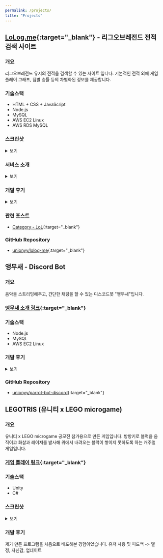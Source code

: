 ```yaml
---
permalink: /projects/
title: "Projects"
---
```


## [LoLog.me](https://LoLog.me){:target="_blank"} - 리그오브레전드 전적검색 사이트

### 개요
리그오브레전드 유저의 전적을 검색할 수 있는 사이트 입니다. 기본적인 전적 외에 게임 플레이 그래프, 팀별 승률 등의 차별화된 정보를 제공합니다.

### 기술스택
* HTML + CSS + JavaScript
* Node.js
* MySQL
* AWS EC2 Linux
* AWS RDS MySQL

### 스크린샷
<details markdown="1">
<summary style="cursor:pointer;">보기</summary>

![LoLog Menu](/assets/images/portfolio/lolog-main.png)

![LoLog Graph](/assets/images/portfolio/lolog-graph.png)

![LoLog Recent](/assets/images/portfolio/lolog-recent.png)

![LoLog Detail](/assets/images/portfolio/lolog-detail.png)

![LoLog Deal](/assets/images/portfolio/lolog-deal.png)

</details>

### 서비스 소개
<details markdown="1">
<summary style="cursor:pointer;">보기</summary>
[LoLog.me](https://LoLog.me){:target="_blank"}에서 리그오브레전드 유저 닉네임을 검색하면, 유저의 게임 전적 데이터를 확인할 수 있습니다. 최근 2년간의 데이터가 제공되며, 유저들이 흥미로워할만한 여러가지 데이터들이 제공됩니다. 전적 상세 조회 등의 기본 데이터 외에도 팀별 승률 게임 플레이 빈도수 그래프 등의 차별화된 데이터를 추가로 제공합니다.

제공되는 데이터
* 프로필 이미지, 랭크 등의 유저 데이터
* K/D/A, 골드, 레벨, 데미지, 아이템 등의 게임 상세 데이터
* 날짜별, 기간별, 챔피언별, 포지션별 게임 전적 데이터
* 팀별, 게임 길이별 승률

유저 사용성
* 다양한 검색 옵션
* 유저에게 익숙한 게임 클라이언트 내 UI 다수 차용
* 반응형 웹으로 모바일 완벽 지원
* 한국어 / 영어 두가지 언어 제공

</details>

### 개발 후기
<details markdown="1">
<summary style="cursor:pointer;">보기</summary>
웹서비스를 처음부터 끝까지 개발해나가면서 웹 프로그래밍에 관한 지식 뿐만 아니라 도메인, SSL 인증, DB, AWS 서비스 등 다양한 지식을 쌓을 수 있었습니다. 특히, 많은 양의 데이터를 API를 통해 가져오고 가공하여 다시 유저에게 전송하여 보여주는 과정을 서버, 클라이언트, 데이터베이스가 균형있게 분담하게 하여 효율성을 높이고 응답시간을 줄이는 과정은 매우 흥미로웠습니다.

설계 과정에서 주의깊게 고려한 사항들은 게임사 API의 형태와 Rate Limit, 서버와 클라이언트의 부하, 네트워크 통신량, 데이터베이스 용량 등이었습니다. 서버는 게임사 API를 이용하여 데이터를 가져오고 서비스에 필요한 데이터만을 추출하여 데이터베이스에 저장합니다. 서버는 이 데이터들을 JSON 형태로 클라이언트에게 제공합니다. 클라이언트는 가져온 데이터를 직접 가공하여 HTML 문서를 만들고 화면을 표시합니다.

이 과정은 서버가 게임사 API에 동일한 요청을 하지 않도록 하여 서버의 API 호출량과 부하를 줄입니다. 또한 중복되는 HTML 코드를 클라이언트에게 한번만 전송하도록 하여 서버와 클라이언트 간의 네트워크 통신량을 줄입니다. 그리고 데이터베이스에는 필요한 데이터만을 저장하여 데이터베이스 용량이 효율적으로 사용됩니다.

웹 서비스를 완성해나가는 과정에서 프로그래밍 내, 외적으로 시행착오가 많았지만 서비스가 조금씩 발전해나가는 과정을 보면서 뿌듯했습니다. 또한 새로운 지식을 재밌는 방법으로 배워나간다는 사실이 매우 만족스러웠습니다. 이 여러 지식과 더불어 프로젝트를 진행하면서, 앞으로 새로운 프로젝트에 자신감있게 도전할 수 있는 힘을 얻은 것 같습니다.
</details>

### 관련 포스트
* [Category - LoL](/categories/#lol){:target="_blank"}

### GitHub Repository
* [unionyy/lolog-me](https://github.com/unionyy/lolog-me){:target="_blank"}


## 앵무새 - Discord Bot

### 개요
음악을 스트리밍해주고, 간단한 채팅을 할 수 있는 디스코드봇 "앵무새"입니다.

### [앵무새 소개 링크](https://koreanbots.dev/bots/795333228662751253){:target="_blank"}

### 기술스택
* Node.js
* MySQL
* AWS EC2 Linux

### 개발 후기
<details markdown="1">
<summary style="cursor:pointer;">보기</summary>
앵무새는 디스코드에서 친구들과 함께 음악을 듣기 위해 개발하게된 디스코드봇입니다. 친구가 초대한 음악 스트리밍봇이 자주 끊기거나 오류가 나서 제가 직접 봇을 만들게 된 것입니다.

디스코드에서 공식으로 제공하는 Discord.js 모듈을 이용하여 Node.js 기반의 채팅봇 서버를 구축하였습니다. 명령어를 통해 유튜브에서 음악을 검색 및 재생해주고, 편의성을 위해 재생 목록, 재생 모드 등의 기능을 추가하였습니다. 추가로 앵무새라는 컨셉을 잡고 말을 따라하거나 가르칠 수 있도록 해서 소소한 재미를 더했습니다.

앵무새 서버는 AWS EC2 서버에서 24시간 구동됩니다. 처음에는 친구들과 사용하기 위해서 앵무새봇을 만들었지만 친구들이 잘 사용해주고 좋은 평가를 해주자, 다른 유저들도 이용할 수 있도록 배포하였습니다. 현재 앵무새는 230개 이상의 디스코드 서버에 초대되어 열심히 노래하고 있습니다.

앵무새를 개발하면서 저에게 가장 큰 깨달음을 준 것은 다른 사람들이 만들어 놓은 모듈을 적절히 사용하는 법을 배운 것입니다. 개발 단계에서 발생하는 버그 중에서 가장 원인을 찾기 힘든 버그가 다른 사람이 만들어 놓은 모듈에서 발생하는 문제를 찾는 것이었습니다.

음악 스트리밍이 7분대에 갑자기 종료되는 버그가 있었는데, 이는 유튜브 스트리밍 모듈을 최신 버전의 Node.js 엔진에서 구동했을 때 발생하는 버그였습니다. 버그가 발생한 시점이 앵무새 서버를 EC2 서버에 올린 시점이라서 원인을 찾기 매우 힘들었습니다. 예상되는 원인을 제거하고 테스트를 해볼 때마다 7분을 기다려야했기에 더욱 힘든 작업이었습니다. 결국 Node.js 버전을 LTS 버전으로 낮추자 버그가 픽스되었습니다.

앵무새를 24시간 돌리기 시작하자 시간이 지날 수록 메모리 점유량이 점점 늘어나는 것을 발견했습니다. 이는 어딘가에서 조금씩 메모리 누수가 발생하고 있다는 뜻이었습니다. 테스트를 통해 음악 스트리밍이 종료될 때마다 메모리 해제가 완벽히 이루어지지 않고 Active Handler의 일부가 남아 메모리를 점유하고 있다는 것을 알아냈습니다. 이를 해결하기 위해 모듈의 코드에서 버그 발생 지점을 찾았고 이를 수정하였습니다.

코드에 문제가 있다는 것을 찾았기에 깃헙 이슈를 올리고 제가 수정한 코드를 제공했습니다. 얼마뒤 관리자가 모듈을 업데이트 해주었고 메모리 누수 문제가 해결되었습니다. (제가 짰던 코드보다 좀 더 깔끔한 코드로 해결되었습니다)

이처럼 다른사람이 만든 모듈을 사용할 때에 문제가 발생하면 테스트나 검색을 중심으로 해결해야 했기에 원인을 찾는게 어려웠습니다. 이 경험을 통해서 모듈을 사용할 때 주의해야할 점이나 문제를 찾고 해결하는 방법을 알게 되었고 모듈을 사용해 더욱 효율적인 개발을 하는 법을 배웠습니다.

</details>

### GitHub Repository
* [unionyy/parrot-bot-discord](https://github.com/unionyy/parrot-bot-discord){:target="_blank"}


## LEGOTRIS (유니티 x LEGO microgame)

### 개요
유니티 x LEGO microgame 공모전 참가용으로 만든 게임입니다. 방향키로 블럭을 움직이고 화살과 레이져를 발사해 위에서 내려오는 블럭이 쌓이지 못하도록 하는 캐주얼 게임입니다.

### [게임 플레이 링크](https://play.unity.com/mg/lego/legotris){:target="_blank"}

### 기술스택
* Unity
* C#

### 스크린샷
<details markdown="1">
<summary style="cursor:pointer;">보기</summary>

![LEGOTRIS Menu](/assets/images/portfolio/legotrismenu.png)

![LEGOTRIS Play](/assets/images/portfolio/legotrisplay.png)

</details>

### 개발 후기
제가 만든 프로그램을 처음으로 배포해본 경험이었습니다. 유저 사용 및 피드백 -> 열정, 자신감, 업데이트
